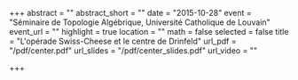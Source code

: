 +++
abstract = ""
abstract_short = ""
date = "2015-10-28"
event = "Séminaire de Topologie Algébrique, Université Catholique de Louvain"
event_url = ""
highlight = true
location = ""
math = false
selected = false
title = "L'opérade Swiss-Cheese et le centre de Drinfeld"
url_pdf = "/pdf/center.pdf"
url_slides = "/pdf/center_slides.pdf"
url_video = ""

+++
